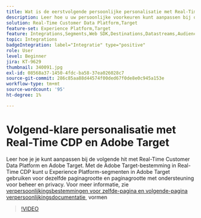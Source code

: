```yaml
---
title: Wat is de eerstvolgende persoonlijke personalisatie met Real-Time CDP en Adobe Target?
description: Leer hoe u uw persoonlijke voorkeuren kunt aanpassen bij de volgende druk op Real-Time Customer Data Platform (CDP) en Adobe Target.
solution: Real-Time Customer Data Platform,Target
feature-set: Experience Platform,Target
feature: Integrations,Segments,Web SDK,Destinations,Datastreams,Audiences,Experience Targeting
topic: Integrations
badgeIntegration: label="Integratie" type="positive"
role: User
level: Beginner
jira: KT-9629
thumbnail: 340091.jpg
exl-id: 08568a37-1450-4fdc-ba58-37ea026028c7
source-git-commit: 286c85aa88d44574f00ded67f0de8e0c945a153e
workflow-type: tm+mt
source-wordcount: '95'
ht-degree: 1%

---
```


# Volgend-klare personalisatie met Real-Time CDP en Adobe Target

Leer hoe je je kunt aanpassen bij de volgende hit met Real-Time Customer Data Platform en Adobe Target. Met de Adobe Target-bestemming in Real-Time CDP kunt u Experience Platform-segmenten in Adobe Target gebruiken voor dezelfde paginagrootte en paginagrootte met ondersteuning voor beheer en privacy. Voor meer informatie, zie [&#x200B; verpersoonlijkingsbestemmingen voor zelfde-pagina en volgende-pagina verpersoonlijkingsdocumentatie &#x200B;](https://experienceleague.adobe.com/docs/experience-platform/destinations/ui/activate/configure-personalization-destinations.html?lang=nl-NL) vormen

>[!VIDEO](https://video.tv.adobe.com/v/340091?learn=on&enablevpops)

